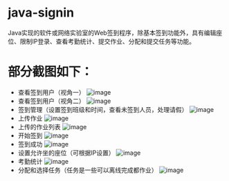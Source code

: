 # java-signin
Java实现的软件或网络实验室的Web签到程序，除基本签到功能外，具有编辑座位、限制IP登录、查看考勤统计、提交作业、分配和提交任务等功能。

# 部分截图如下：
- 查看签到用户（视角一）
![image](https://raw.githubusercontent.com/mikemelon/java-signin/master/screenshots/signin_view1.jpg)
- 查看签到用户（视角二）
![image](https://github.com/mikemelon/java-signin/blob/master/screenshots/signin_view2.jpg)
- 签到管理（设置签到班级和时间，查看未签到人员，处理请假）
![image](https://github.com/mikemelon/java-signin/blob/master/screenshots/signin_manage.jpg)
- 上传作业
![image](https://github.com/mikemelon/java-signin/blob/master/screenshots/signin_assignment1.jpg)
- 上传的作业列表
![image](https://github.com/mikemelon/java-signin/blob/master/screenshots/signin_assignment2.jpg)
- 开始签到
![image](https://github.com/mikemelon/java-signin/blob/master/screenshots/signin_main.jpg)
- 签到成功
![image](https://github.com/mikemelon/java-signin/blob/master/screenshots/signin_login_ok.jpg)
- 设置允许坐的座位（可根据IP设置）
![image](https://github.com/mikemelon/java-signin/blob/master/screenshots/signin_set_seats.jpg)
- 考勤统计
![image](https://github.com/mikemelon/java-signin/blob/master/screenshots/signin_stats.jpg)
- 分配和选择任务（任务是一些可以离线完成都作业）
![image](https://github.com/mikemelon/java-signin/blob/master/screenshots/signin_task1.jpg)

